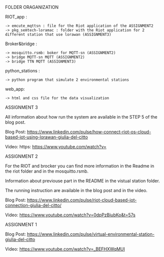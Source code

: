 FOLDER ORAGANIZATION 

RIOT_app :

	-> emcute_mqttsn : file for the Riot application of the ASSIGNMENT2
	-> pkg_semtech-loramac : folder with the Riot application for 2 different station that use lorawan (ASSIGNMENT3)

Broker&bridge :

	-> mosquitto.rsmb: boker for MQTT-sn (ASSIGNMENT2)
	-> bridge MQTT-sn MQTT (ASSIGNMENT2)
	-> bridge TTN MQTT (ASSIGNMENT3)

python_stations : 

	-> python program that simulate 2 environmental stations
	
web_app:
	
	-> html and css file for the data visualization
	
	
	
	
ASSIGNMENT 3

All information about how run the system are available in the STEP 5 of the blog post.

Blog Post: https://www.linkedin.com/pulse/how-connect-riot-os-cloud-based-iot-using-lorawan-giulia-del-citto

Video: https: https://www.youtube.com/watch?v=



ASSIGNMENT 2

For the RIOT and brocker you can find more information in the Readme in the riot folder and in the mosquitto.rsmb.

Information about previouse part in the README in the vistual station folder.

The running instruction are available in the blog post and in the video.

Blog Post: https://www.linkedin.com/pulse/riot-cloud-based-iot-connection-giulia-del-citto/

Video: https://www.youtube.com/watch?v=0dpPzBiubKo&t=57s



ASSIGNMENT 1

Blog Post: https://www.linkedin.com/pulse/virtual-environmental-station-giulia-del-citto

Video: https://www.youtube.com/watch?v=_BEFHXWqMUI
